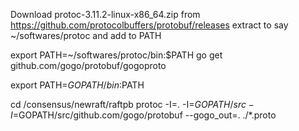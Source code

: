 Download protoc-3.11.2-linux-x86_64.zip from https://github.com/protocolbuffers/protobuf/releases
extract to say ~/softwares/protoc and add to PATH

export PATH=~/softwares/protoc/bin:$PATH
go get github.com/gogo/protobuf/gogoproto

export PATH=$GOPATH/bin:$PATH

cd /consensus/newraft/raftpb
protoc  -I=. -I=$GOPATH/src -I=$GOPATH/src/github.com/gogo/protobuf --gogo_out=. ./*.proto